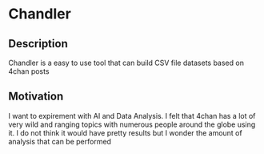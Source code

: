 # Chandler

## Description
Chandler is a easy to use tool that can build CSV file datasets based on 4chan posts

## Motivation
I want to expirement with AI and Data Analysis. I felt that 4chan has a lot of very wild and ranging topics with numerous people around the globe using it. I do not think it would have pretty results but I wonder the amount of analysis that can be performed 